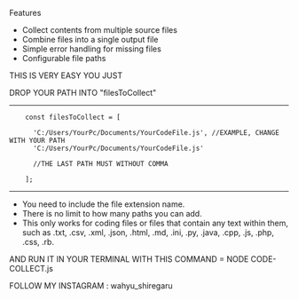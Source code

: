 Features
- Collect contents from multiple source files
- Combine files into a single output file
- Simple error handling for missing files
- Configurable file paths

THIS IS VERY EASY YOU JUST

DROP YOUR PATH INTO "filesToCollect"

------------------------------------------------------------------------

        const filesToCollect = [

          'C:/Users/YourPc/Documents/YourCodeFile.js', //EXAMPLE, CHANGE WITH YOUR PATH
          'C:/Users/YourPc/Documents/YourCodeFile.js' 
          
          //THE LAST PATH MUST WITHOUT COMMA
        
        ];

-----------------------------------------------------------------------

- You need to include the file extension name.
- There is no limit to how many paths you can add.
- This only works for coding files or files that contain any text within them, such as .txt, .csv, .xml, .json, .html, .md, .ini, .py, .java, .cpp, .js, .php, .css, .rb.

AND RUN IT IN YOUR TERMINAL WITH THIS COMMAND = NODE CODE-COLLECT.js





FOLLOW MY INSTAGRAM : wahyu_shiregaru
